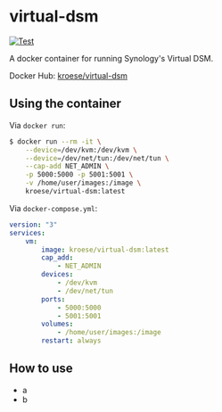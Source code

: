 # virtual-dsm

[![Test](https://github.com/kroese/virtual-dsm/actions/workflows/test.yaml/badge.svg)](https://github.com/kroese/virtual-dsm/actions/workflows/test.yaml)

A docker container for running Synology's Virtual DSM.

Docker Hub: [kroese/virtual-dsm](https://hub.docker.com/r/kroese/virtual-dsm/)

## Using the container

Via `docker run`:

```bash
$ docker run --rm -it \
    --device=/dev/kvm:/dev/kvm \
    --device=/dev/net/tun:/dev/net/tun \
    --cap-add NET_ADMIN \
    -p 5000:5000 -p 5001:5001 \
    -v /home/user/images:/image \
    kroese/virtual-dsm:latest
```

Via `docker-compose.yml`:

```yaml
version: "3"
services:
    vm:
        image: kroese/virtual-dsm:latest
        cap_add:
            - NET_ADMIN
        devices:
            - /dev/kvm
            - /dev/net/tun
        ports:
            - 5000:5000
            - 5001:5001
        volumes:
            - /home/user/images:/image
        restart: always
```

## How to use

* a
* b
